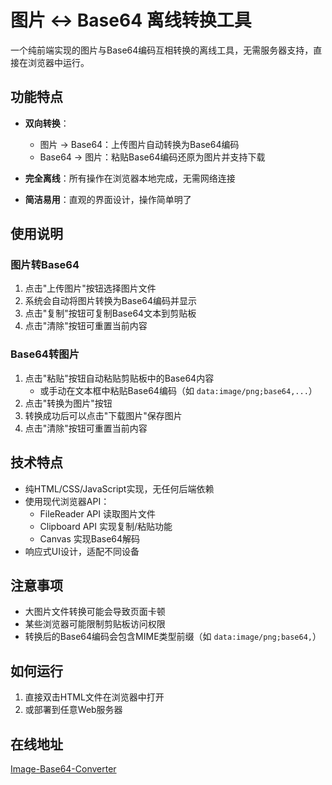 # 图片 ↔ Base64 离线转换工具

一个纯前端实现的图片与Base64编码互相转换的离线工具，无需服务器支持，直接在浏览器中运行。

## 功能特点

- **双向转换**：
  - 图片 → Base64：上传图片自动转换为Base64编码
  - Base64 → 图片：粘贴Base64编码还原为图片并支持下载

- **完全离线**：所有操作在浏览器本地完成，无需网络连接
- **简洁易用**：直观的界面设计，操作简单明了


## 使用说明

### 图片转Base64
1. 点击"上传图片"按钮选择图片文件
2. 系统会自动将图片转换为Base64编码并显示
3. 点击"复制"按钮可复制Base64文本到剪贴板
4. 点击"清除"按钮可重置当前内容

### Base64转图片
1. 点击"粘贴"按钮自动粘贴剪贴板中的Base64内容
   - 或手动在文本框中粘贴Base64编码（如 `data:image/png;base64,...`）
2. 点击"转换为图片"按钮
3. 转换成功后可以点击"下载图片"保存图片
4. 点击"清除"按钮可重置当前内容

## 技术特点

- 纯HTML/CSS/JavaScript实现，无任何后端依赖
- 使用现代浏览器API：
  - FileReader API 读取图片文件
  - Clipboard API 实现复制/粘贴功能
  - Canvas 实现Base64解码
- 响应式UI设计，适配不同设备

## 注意事项

- 大图片文件转换可能会导致页面卡顿
- 某些浏览器可能限制剪贴板访问权限
- 转换后的Base64编码会包含MIME类型前缀（如 `data:image/png;base64,`）

## 如何运行

1. 直接双击HTML文件在浏览器中打开
2. 或部署到任意Web服务器

## 在线地址
[Image-Base64-Converter](https://scqilin.github.io/Image-Base64-Converter/)


